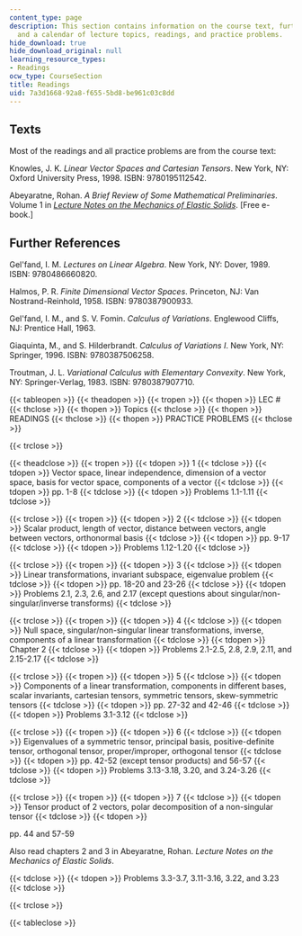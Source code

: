 ```yaml
---
content_type: page
description: This section contains information on the course text, further references,
  and a calendar of lecture topics, readings, and practice problems.
hide_download: true
hide_download_original: null
learning_resource_types:
- Readings
ocw_type: CourseSection
title: Readings
uid: 7a3d1668-92a8-f655-5bd8-be961c03c8dd
---
```


Texts
-----

Most of the readings and all practice problems are from the course text:

Knowles, J. K. _Linear Vector Spaces and Cartesian Tensors_. New York, NY: Oxford University Press, 1998. ISBN: 9780195112542.

Abeyaratne, Rohan. _A Brief Review of Some Mathematical Preliminaries_. Volume 1 in _[Lecture Notes on the Mechanics of Elastic Solids](http://web.mit.edu/abeyaratne/lecture_notes.html)_. \[Free e-book.\]

Further References
------------------

Gel'fand, I. M. _Lectures on Linear Algebra_. New York, NY: Dover, 1989. ISBN: 9780486660820.

Halmos, P. R. _Finite Dimensional Vector Spaces_. Princeton, NJ: Van Nostrand-Reinhold, 1958. ISBN: 9780387900933.

Gel'fand, I. M., and S. V. Fomin. _Calculus of Variations_. Englewood Cliffs, NJ: Prentice Hall, 1963.

Giaquinta, M., and S. Hilderbrandt. _Calculus of Variations I_. New York, NY: Springer, 1996. ISBN: 9780387506258.

Troutman, J. L. _Variational Calculus with Elementary Convexity_. New York, NY: Springer-Verlag, 1983. ISBN: 9780387907710.

{{< tableopen >}}
{{< theadopen >}}
{{< tropen >}}
{{< thopen >}}
LEC #
{{< thclose >}}
{{< thopen >}}
Topics
{{< thclose >}}
{{< thopen >}}
READINGS
{{< thclose >}}
{{< thopen >}}
PRACTICE PROBLEMS
{{< thclose >}}

{{< trclose >}}

{{< theadclose >}}
{{< tropen >}}
{{< tdopen >}}
1
{{< tdclose >}}
{{< tdopen >}}
Vector space, linear independence, dimension of a vector space, basis for vector space, components of a vector
{{< tdclose >}}
{{< tdopen >}}
pp. 1-8
{{< tdclose >}}
{{< tdopen >}}
Problems 1.1-1.11
{{< tdclose >}}

{{< trclose >}}
{{< tropen >}}
{{< tdopen >}}
2
{{< tdclose >}}
{{< tdopen >}}
Scalar product, length of vector, distance between vectors, angle between vectors, orthonormal basis
{{< tdclose >}}
{{< tdopen >}}
pp. 9-17
{{< tdclose >}}
{{< tdopen >}}
Problems 1.12-1.20
{{< tdclose >}}

{{< trclose >}}
{{< tropen >}}
{{< tdopen >}}
3
{{< tdclose >}}
{{< tdopen >}}
Linear transformations, invariant subspace, eigenvalue problem
{{< tdclose >}}
{{< tdopen >}}
pp. 18-20 and 23-26
{{< tdclose >}}
{{< tdopen >}}
Problems 2.1, 2.3, 2.6, and 2.17 (except questions about singular/non-singular/inverse transforms)
{{< tdclose >}}

{{< trclose >}}
{{< tropen >}}
{{< tdopen >}}
4
{{< tdclose >}}
{{< tdopen >}}
Null space, singular/non-singular linear transformations, inverse, components of a linear transformation
{{< tdclose >}}
{{< tdopen >}}
Chapter 2
{{< tdclose >}}
{{< tdopen >}}
Problems 2.1-2.5, 2.8, 2.9, 2.11, and 2.15-2.17
{{< tdclose >}}

{{< trclose >}}
{{< tropen >}}
{{< tdopen >}}
5
{{< tdclose >}}
{{< tdopen >}}
Components of a linear transformation, components in different bases, scalar invariants, cartesian tensors, symmetric tensors, skew-symmetric tensors
{{< tdclose >}}
{{< tdopen >}}
pp. 27-32 and 42-46
{{< tdclose >}}
{{< tdopen >}}
Problems 3.1-3.12
{{< tdclose >}}

{{< trclose >}}
{{< tropen >}}
{{< tdopen >}}
6
{{< tdclose >}}
{{< tdopen >}}
Eigenvalues of a symmetric tensor, principal basis, positive-definite tensor, orthogonal tensor, proper/improper, orthogonal tensor
{{< tdclose >}}
{{< tdopen >}}
pp. 42-52 (except tensor products) and 56-57
{{< tdclose >}}
{{< tdopen >}}
Problems 3.13-3.18, 3.20, and 3.24-3.26
{{< tdclose >}}

{{< trclose >}}
{{< tropen >}}
{{< tdopen >}}
7
{{< tdclose >}}
{{< tdopen >}}
Tensor product of 2 vectors, polar decomposition of a non-singular tensor
{{< tdclose >}}
{{< tdopen >}}


pp. 44 and 57-59

Also read chapters 2 and 3 in Abeyaratne, Rohan. _Lecture Notes on the Mechanics of Elastic Solids_.


{{< tdclose >}}
{{< tdopen >}}
Problems 3.3-3.7, 3.11-3.16, 3.22, and 3.23
{{< tdclose >}}

{{< trclose >}}

{{< tableclose >}}